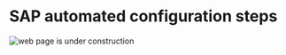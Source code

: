 # SAP automated configuration steps

![web page is under construction](https://docimages.blob.core.chinacloudapi.cn/images/commingsoon20210514.jpg)
